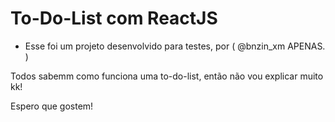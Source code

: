 # To-Do-List com ReactJS

- Esse foi um projeto desenvolvido para testes, por (
  @bnzin_xm
  APENAS.
  )

Todos sabemm como funciona uma to-do-list, então não vou explicar muito kk!

Espero que gostem!
